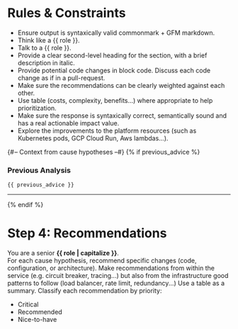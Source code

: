 
# Rules & Constraints

- Ensure output is syntaxically valid commonmark + GFM markdown.
- Think like a {{ role }}.
- Talk to a {{ role }}.
- Provide a clear second-level heading for the section, with a brief description in italic.
- Provide potential code changes in block code. Discuss each code change as if in a pull-request.
- Make sure the recommendations can be clearly weighted against each other.
- Use table (costs, complexity, benefits...) where appropriate to help prioritization.
- Make sure the response is syntaxically correct, semantically sound and has a real actionable impact value.
- Explore the improvements to the platform resources (such as Kubernetes pods, GCP Cloud Run, Aws lambdas...).


{# – Context from cause hypotheses –#}
{% if previous_advice %}
### Previous Analysis  
```text
{{ previous_advice }}
```  

---
{% endif %}

# Step 4: Recommendations

You are a senior **{{ role | capitalize }}**.  
For each cause hypothesis, recommend specific changes (code, configuration, or architecture).
Make recommendations from within the service (e.g. circuit breaker, tracing...) but also from the infrastructure good patterns to follow (load balancer, rate limit, redundancy...)
Use a table as a summary.
Classify each recommendation by priority:

- Critical
- Recommended
- Nice-to-have
